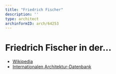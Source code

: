 ```yaml
---
title: "Friedrich Fischer"
description: ''
type: architect
archinformID: arch/64253
---
```


# Friedrich Fischer in der...
* [Wikipedia](https://de.wikipedia.org/wiki/Friedrich_Fischer_(Architekt))
* [Internationalen Architektur-Datenbank](https://deu.archinform.net/arch/64253.htm)
